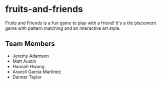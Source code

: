 # fruits-and-friends
Fruits and Friends is a fun game to play with a friend! It's a tile placement game with pattern matching and an interactive art style.

## Team Members

- Jeremy Adamson
- Matt Austin
- Hannah Hwang
- Araceli García Martínez
- Danner Taylor 
